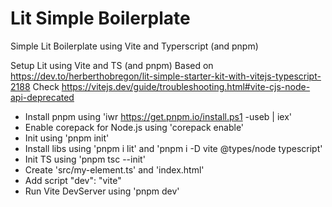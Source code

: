 # Lit Simple Boilerplate

Simple Lit Boilerplate using Vite and Typerscript (and pnpm)

Setup Lit using Vite and TS (and pnpm)
Based on https://dev.to/herberthobregon/lit-simple-starter-kit-with-vitejs-typescript-2188
Check https://vitejs.dev/guide/troubleshooting.html#vite-cjs-node-api-deprecated

- Install pnpm using 'iwr https://get.pnpm.io/install.ps1 -useb | iex'
- Enable corepack for Node.js using 'corepack enable'
- Init using 'pnpm init'
- Install libs using 'pnpm i lit' and 'pnpm i -D vite @types/node typescript'
- Init TS using 'pnpm tsc --init'
- Create 'src/my-element.ts' and 'index.html'
- Add script "dev": "vite"
- Run Vite DevServer using 'pnpm dev'
